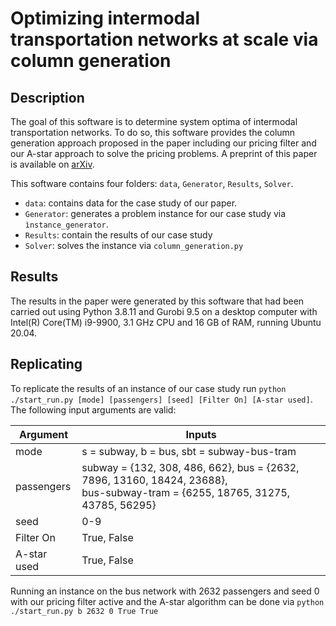 # Optimizing intermodal transportation networks at scale via column generation

## Description

The goal of this software is to determine system optima of intermodal transportation networks. To do so, this software 
provides the column generation approach proposed in the paper including our pricing filter and our A-star approach to 
solve the pricing problems. A preprint of this paper is available on [arXiv](https://arxiv.org/abs/2210.09190).

This software contains four folders: `data`, `Generator`, `Results`, `Solver`. 
- `data`: contains data for the case study of our paper.
- `Generator`: generates a problem instance for our case study via `ìnstance_generator`.
- `Results`: contain the results of our case study
- `Solver`: solves the instance via `column_generation.py`


## Results

The results in the paper were generated by this software that had been carried out using Python 3.8.11 and Gurobi 9.5 on a desktop computer with Intel(R) Core(TM) i9-9900, 3.1 GHz CPU and 16 GB of RAM, running
Ubuntu 20.04.


## Replicating
To replicate the results of an instance of our case study run `python ./start_run.py [mode] [passengers] [seed] [Filter On] [A-star used]`.
The following input arguments are valid:

| Argument | Inputs |
| --- | --- |
| mode | s = subway, b = bus, sbt = subway-bus-tram |
| passengers | subway = {132, 308, 486, 662}, bus = {2632, 7896, 13160, 18424, 23688}, <br /> bus-subway-tram = {6255, 18765, 31275, 43785, 56295} |
| seed | 0-9 |
| Filter On | True, False |
| A-star used | True, False |

Running an instance  on the bus network with 2632 passengers and seed 0 with our pricing filter active and the A-star algorithm can be done via 
`python ./start_run.py b 2632 0 True True`



